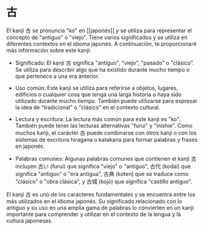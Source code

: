 # 古

El kanji 古 se pronuncia "ko" en [[japonés]] y se utiliza para representar el concepto de "antiguo" o "viejo". Tiene varios significados y se utiliza en diferentes contextos en el idioma japonés. A continuación, te proporcionaré más información sobre este kanji:

-   Significado: El kanji 古 significa "antiguo", "viejo", "pasado" o "clásico". Se utiliza para describir algo que ha existido durante mucho tiempo o que pertenece a una era anterior.
    
-   Uso común: Este kanji se utiliza para referirse a objetos, lugares, edificios o cualquier cosa que tenga una larga historia o haya sido utilizado durante mucho tiempo. También puede utilizarse para expresar la idea de "tradicional" o "clásico" en el contexto cultural.
    
-   Lectura y escritura: La lectura más común para este kanji es "ko". También puede tener las lecturas alternativas "furui" y "inishie". Como muchos kanji, el carácter 古 puede combinarse con otros kanji o con los sistemas de escritura hiragana o katakana para formar palabras y frases en japonés.
    
-   Palabras comunes: Algunas palabras comunes que contienen el kanji 古 incluyen 古い (furui) que significa "viejo" o "antiguo", 古代 (kodai) que significa "antiguo" o "era antigua", 古典 (koten) que se traduce como "clásico" o "obra clásica", y 古城 (kojō) que significa "castillo antiguo".
    

El kanji 古 es uno de los caracteres fundamentales y se encuentra entre los más utilizados en el idioma japonés. Su significado relacionado con lo antiguo y su uso en una amplia gama de palabras lo convierten en un kanji importante para comprender y utilizar en el contexto de la lengua y la cultura japonesas.